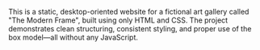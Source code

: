 This is a static, desktop-oriented website for a fictional art gallery called "The Modern Frame", built using only HTML and CSS. The project demonstrates clean structuring, consistent styling, and proper use of the box model—all without any JavaScript.
